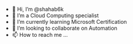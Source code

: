 - 👋 Hi, I’m @shahab6k
- 👀 I’m a Cloud Computing specialist
- 🌱 I’m currently learning Microsoft Certification
- 💞️ I’m looking to collaborate on Automation
- 📫 How to reach me ...

<!---
shahab6k/shahab6k is a ✨ special ✨ repository because its `README.md` (this file) appears on your GitHub profile.
You can click the Preview link to take a look at your changes.
--->
